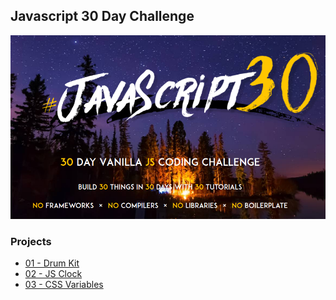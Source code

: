## Javascript 30 Day Challenge

![Javacript 30 Challenge](resources/javascript30_logo.png)

### Projects

- [01 - Drum Kit](https://github.com/georgekaran/javascript_30_challenge/tree/master/01_drum-kit)
- [02 - JS Clock](https://github.com/georgekaran/javascript_30_challenge/tree/master/02_js_clock)
- [03 - CSS Variables](https://github.com/georgekaran/javascript_30_challenge/tree/master/03_css_variables)